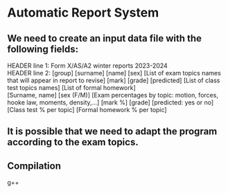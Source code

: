 # Automatic Report System
## We need to create an input data file with the following fields:
HEADER line 1: Form X/AS/A2 winter reports 2023-2024\
HEADER line 2: [group] [surname] [name]	[sex]	[List of exam topics names that will appear in report to revise]	[mark]	[grade]	[predicted] [List of class test topics names] [List of formal homework]\
[Surname, name] [sex (F/M)] [Exam percentages by topic: motion, forces, hooke law, moments, density,...] [mark %] [grade] [predicted: yes or no] [Class test % per topic] [Formal homework % per topic]
## It is possible that we need to adapt the program according to the exam topics.
## Compilation
g++ 
